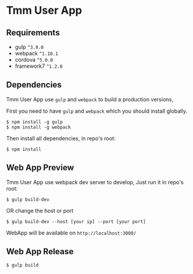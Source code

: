 Tmm User App
=============
## Requirements

* gulp `^3.9.0`
* webpack `^1.10.1`
* cordova `^5.0.0`
* framework7 `^1.2.0`

## Dependencies

Tmm User App use `gulp` and `webpack` to build a production versions,

First you need to have `gulp` and `webpack` which you should install globally.

```
$ npm install -g gulp
$ npm install -g webpack
```

Then install all dependencies, in repo's root:

```
$ npm install 
```

## Web App Preview

Tmm User App use webpack dev server to develop, Just run it in repo's root:

```
$ gulp build-dev
```

OR change the host or port

```
$ gulp build-dev --host [your ip] --port [your port]
```
WebApp will be available on `http://localhost:3000/`

## Web App Release

```
$ gulp build
```